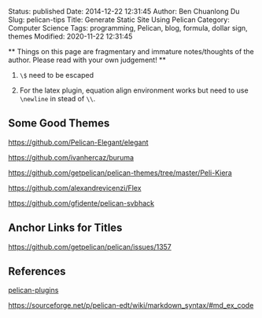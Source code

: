 Status: published
Date: 2014-12-22 12:31:45
Author: Ben Chuanlong Du
Slug: pelican-tips
Title: Generate Static Site Using Pelican
Category: Computer Science
Tags: programming, Pelican, blog, formula, dollar sign, themes
Modified: 2020-11-22 12:31:45

**
Things on this page are
fragmentary and immature notes/thoughts of the author.
Please read with your own judgement!
**

1. `\$` need to be escaped

2. For the latex plugin, 
    equation align environment works but need to use `\newline` in stead of `\\`.

## Some Good Themes

https://github.com/Pelican-Elegant/elegant

https://github.com/ivanhercaz/buruma

https://github.com/getpelican/pelican-themes/tree/master/Peli-Kiera

https://github.com/alexandrevicenzi/Flex

https://github.com/gfidente/pelican-svbhack


## Anchor Links for Titles

https://github.com/getpelican/pelican/issues/1357

## References

[pelican-plugins](https://github.com/pelican-plugins)

https://sourceforge.net/p/pelican-edt/wiki/markdown_syntax/#md_ex_code
